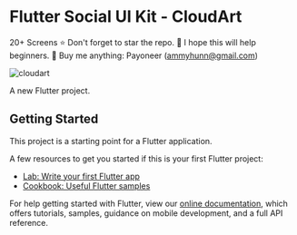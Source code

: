 # Flutter Social UI Kit - CloudArt
 20+ Screens
⭐ Don't forget to star the repo.
🥰 I hope this will help beginners.
🍹 Buy me anything: Payoneer (ammyhunn@gmail.com)

![cloudart](https://user-images.githubusercontent.com/48145486/104848713-18771580-5908-11eb-8f9e-e49b31129f6d.png)

A new Flutter project.

## Getting Started

This project is a starting point for a Flutter application.

A few resources to get you started if this is your first Flutter project:

- [Lab: Write your first Flutter app](https://flutter.dev/docs/get-started/codelab)
- [Cookbook: Useful Flutter samples](https://flutter.dev/docs/cookbook)

For help getting started with Flutter, view our
[online documentation](https://flutter.dev/docs), which offers tutorials,
samples, guidance on mobile development, and a full API reference.
